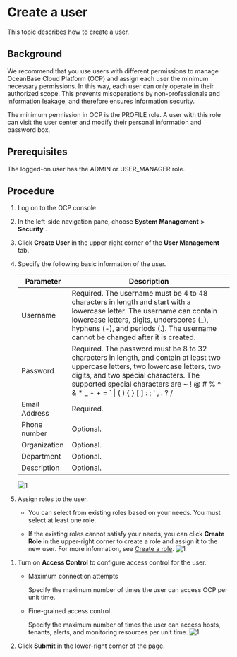 Create a user 
==================================

This topic describes how to create a user. 

Background 
-------------------------------

We recommend that you use users with different permissions to manage OceanBase Cloud Platform (OCP) and assign each user the minimum necessary permissions. In this way, each user can only operate in their authorized scope. This prevents misoperations by non-professionals and information leakage, and therefore ensures information security. 

The minimum permission in OCP is the PROFILE role. A user with this role can visit the user center and modify their personal information and password box.

**Prerequisites** 
--------------------------------------

The logged-on user has the ADMIN or USER_MANAGER role.

**Procedure** 
----------------------------------

1. Log on to the OCP console.

   

2. In the left-side navigation pane, choose **System Management** **\>** **Security** .

   

3. Click **Create User** in the upper-right corner of the **User Management** tab.

   

4. Specify the following basic information of the user. 

   

   |   Parameter   |                                                                                                                                         Description                                                                                                                                         |
   |---------------|---------------------------------------------------------------------------------------------------------------------------------------------------------------------------------------------------------------------------------------------------------------------------------------------|
   | Username      | Required.  The username must be 4 to 48 characters in length and start with a lowercase letter. The username can contain lowercase letters, digits, underscores (_), hyphens (-), and periods (.).  The username cannot be changed after it is created.     |
   | Password      | Required.  The password must be 8 to 32 characters in length, and contain at least two uppercase letters, two lowercase letters, two digits, and two special characters. The supported special characters are \~ ! @ # % \^ \& \* _ - + = \` \| ( ) { } \[ \] : ; ' , . ? / |
   | Email Address | Required.                                                                                                                                                                                                                                                                                   |
   | Phone number  | Optional.                                                                                                                                                                                                                                                                                   |
   | Organization  | Optional.                                                                                                                                                                                                                                                                                   |
   | Department    | Optional.                                                                                                                                                                                                                                                                                   |
   | Description   | Optional.                                                                                                                                                                                                                                                                                   |

   

   ![1](https://help-static-aliyun-doc.aliyuncs.com/assets/img/en-US/2072044461/p394561.png)
   




<!-- -->

5. Assign roles to the user. 

   * You can select from existing roles based on your needs. You must select at least one role.

     
   
   * If the existing roles cannot satisfy your needs, you can click **Create Role** in the upper-right corner to create a role and assign it to the new user. For more information, see [Create a role](../11.system-management-features/2.create-a-role.md). ![1](https://help-static-aliyun-doc.aliyuncs.com/assets/img/en-US/2072044461/p394562.png)

     
   

   

   




<!-- -->

1. Turn on **Access Control** to configure access control for the user. 

   * Maximum connection attempts

     Specify the maximum number of times the user can access OCP per unit time.
     
   
   * Fine-grained access control

     Specify the maximum number of times the user can access hosts, tenants, alerts, and monitoring resources per unit time. ![1](https://help-static-aliyun-doc.aliyuncs.com/assets/img/en-US/3072044461/p394563.png)
     
   

   

2. Click **Submit** in the lower-right corner of the page.

   



